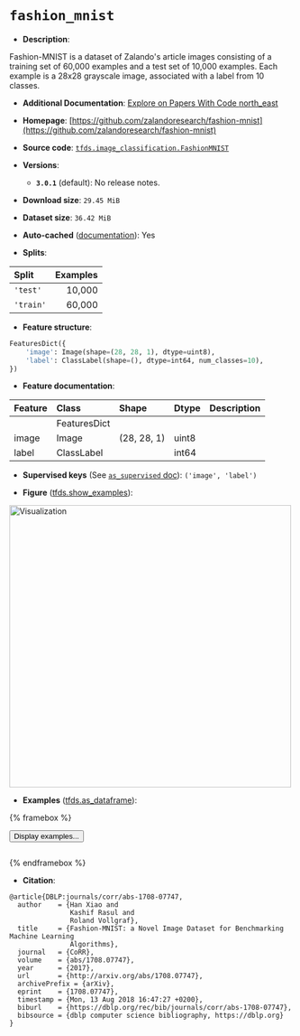 <div itemscope itemtype="http://schema.org/Dataset">
  <div itemscope itemprop="includedInDataCatalog" itemtype="http://schema.org/DataCatalog">
    <meta itemprop="name" content="TensorFlow Datasets" />
  </div>
  <meta itemprop="name" content="fashion_mnist" />
  <meta itemprop="description" content="Fashion-MNIST is a dataset of Zalando&#x27;s article images consisting of a training set of 60,000 examples and a test set of 10,000 examples. Each example is a 28x28 grayscale image, associated with a label from 10 classes.&#10;&#10;To use this dataset:&#10;&#10;```python&#10;import tensorflow_datasets as tfds&#10;&#10;ds = tfds.load(&#x27;fashion_mnist&#x27;, split=&#x27;train&#x27;)&#10;for ex in ds.take(4):&#10;  print(ex)&#10;```&#10;&#10;See [the guide](https://www.tensorflow.org/datasets/overview) for more&#10;informations on [tensorflow_datasets](https://www.tensorflow.org/datasets).&#10;&#10;&lt;img src=&quot;https://storage.googleapis.com/tfds-data/visualization/fig/fashion_mnist-3.0.1.png&quot; alt=&quot;Visualization&quot; width=&quot;500px&quot;&gt;&#10;&#10;" />
  <meta itemprop="url" content="https://www.tensorflow.org/datasets/catalog/fashion_mnist" />
  <meta itemprop="sameAs" content="https://github.com/zalandoresearch/fashion-mnist" />
  <meta itemprop="citation" content="@article{DBLP:journals/corr/abs-1708-07747,&#10;  author    = {Han Xiao and&#10;               Kashif Rasul and&#10;               Roland Vollgraf},&#10;  title     = {Fashion-MNIST: a Novel Image Dataset for Benchmarking Machine Learning&#10;               Algorithms},&#10;  journal   = {CoRR},&#10;  volume    = {abs/1708.07747},&#10;  year      = {2017},&#10;  url       = {http://arxiv.org/abs/1708.07747},&#10;  archivePrefix = {arXiv},&#10;  eprint    = {1708.07747},&#10;  timestamp = {Mon, 13 Aug 2018 16:47:27 +0200},&#10;  biburl    = {https://dblp.org/rec/bib/journals/corr/abs-1708-07747},&#10;  bibsource = {dblp computer science bibliography, https://dblp.org}&#10;}" />
</div>

# `fashion_mnist`


*   **Description**:

Fashion-MNIST is a dataset of Zalando's article images consisting of a training
set of 60,000 examples and a test set of 10,000 examples. Each example is a
28x28 grayscale image, associated with a label from 10 classes.

*   **Additional Documentation**:
    <a class="button button-with-icon" href="https://paperswithcode.com/dataset/fashion-mnist">
    Explore on Papers With Code
    <span class="material-icons icon-after" aria-hidden="true"> north_east
    </span> </a>

*   **Homepage**:
    [https://github.com/zalandoresearch/fashion-mnist](https://github.com/zalandoresearch/fashion-mnist)

*   **Source code**:
    [`tfds.image_classification.FashionMNIST`](https://github.com/tensorflow/datasets/tree/master/tensorflow_datasets/image_classification/mnist.py)

*   **Versions**:

    *   **`3.0.1`** (default): No release notes.

*   **Download size**: `29.45 MiB`

*   **Dataset size**: `36.42 MiB`

*   **Auto-cached**
    ([documentation](https://www.tensorflow.org/datasets/performances#auto-caching)):
    Yes

*   **Splits**:

Split     | Examples
:-------- | -------:
`'test'`  | 10,000
`'train'` | 60,000

*   **Feature structure**:

```python
FeaturesDict({
    'image': Image(shape=(28, 28, 1), dtype=uint8),
    'label': ClassLabel(shape=(), dtype=int64, num_classes=10),
})
```

*   **Feature documentation**:

Feature | Class        | Shape       | Dtype | Description
:------ | :----------- | :---------- | :---- | :----------
        | FeaturesDict |             |       |
image   | Image        | (28, 28, 1) | uint8 |
label   | ClassLabel   |             | int64 |

*   **Supervised keys** (See
    [`as_supervised` doc](https://www.tensorflow.org/datasets/api_docs/python/tfds/load#args)):
    `('image', 'label')`

*   **Figure**
    ([tfds.show_examples](https://www.tensorflow.org/datasets/api_docs/python/tfds/visualization/show_examples)):

<img src="https://storage.googleapis.com/tfds-data/visualization/fig/fashion_mnist-3.0.1.png" alt="Visualization" width="500px">

*   **Examples**
    ([tfds.as_dataframe](https://www.tensorflow.org/datasets/api_docs/python/tfds/as_dataframe)):

<!-- mdformat off(HTML should not be auto-formatted) -->

{% framebox %}

<button id="displaydataframe">Display examples...</button>
<div id="dataframecontent" style="overflow-x:auto"></div>
<script>
const url = "https://storage.googleapis.com/tfds-data/visualization/dataframe/fashion_mnist-3.0.1.html";
const dataButton = document.getElementById('displaydataframe');
dataButton.addEventListener('click', async () => {
  // Disable the button after clicking (dataframe loaded only once).
  dataButton.disabled = true;

  const contentPane = document.getElementById('dataframecontent');
  try {
    const response = await fetch(url);
    // Error response codes don't throw an error, so force an error to show
    // the error message.
    if (!response.ok) throw Error(response.statusText);

    const data = await response.text();
    contentPane.innerHTML = data;
  } catch (e) {
    contentPane.innerHTML =
        'Error loading examples. If the error persist, please open '
        + 'a new issue.';
  }
});
</script>

{% endframebox %}

<!-- mdformat on -->

*   **Citation**:

```
@article{DBLP:journals/corr/abs-1708-07747,
  author    = {Han Xiao and
               Kashif Rasul and
               Roland Vollgraf},
  title     = {Fashion-MNIST: a Novel Image Dataset for Benchmarking Machine Learning
               Algorithms},
  journal   = {CoRR},
  volume    = {abs/1708.07747},
  year      = {2017},
  url       = {http://arxiv.org/abs/1708.07747},
  archivePrefix = {arXiv},
  eprint    = {1708.07747},
  timestamp = {Mon, 13 Aug 2018 16:47:27 +0200},
  biburl    = {https://dblp.org/rec/bib/journals/corr/abs-1708-07747},
  bibsource = {dblp computer science bibliography, https://dblp.org}
}
```

